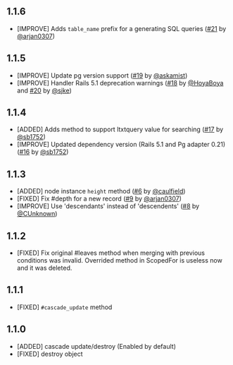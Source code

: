## 1.1.6

* [IMPROVE] Adds `table_name` prefix  for a generating SQL queries ([#21](https://github.com/sjke/pg_ltree/pull/21) by [@arjan0307](https://github.com/arjan0307))

## 1.1.5

* [IMPROVE] Update pg version support ([#19](https://github.com/sjke/pg_ltree/pull/19) by [@askamist](https://github.com/askamist))
* [IMPROVE] Handler Rails 5.1 deprecation warnings ([#18](https://github.com/sjke/pg_ltree/pull/18) by [@HoyaBoya](https://github.com/HoyaBoya) and [#20](https://github.com/sjke/pg_ltree/pull/20) by [@sjke](https://github.com/sjke))

## 1.1.4

* [ADDED] Adds method to support ltxtquery value for searching ([#17](https://github.com/sjke/pg_ltree/pull/17) by [@sb1752](https://github.com/sb1752))
* [IMPROVE] Updated dependency version (Rails 5.1 and Pg adapter 0.21) ([#16](https://github.com/sjke/pg_ltree/pull/16) by [@sb1752](https://github.com/sb1752))

## 1.1.3

* [ADDED] node instance `height` method ([#6](https://github.com/sjke/pg_ltree/pull/6) by [@caulfield](https://github.com/caulfield))
* [FIXED] Fix #depth for a new record ([#9](https://github.com/sjke/pg_ltree/pull/9) by [@arjan0307](https://github.com/arjan0307))
* [IMPROVE] Use 'descendants' instead of 'descendents' ([#8](https://github.com/sjke/pg_ltree/pull/8) by [@CUnknown](https://github.com/CUnknown))

## 1.1.2

* [FIXED] Fix original #leaves method when merging with previous conditions was invalid. Overrided method in ScopedFor is useless now and it was deleted.

## 1.1.1

* [FIXED] `#cascade_update` method

## 1.1.0

* [ADDED] cascade update/destroy (Enabled by default)
* [FIXED] destroy object

